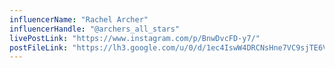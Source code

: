 ```yaml
---
influencerName: "Rachel Archer"
influencerHandle: "@archers_all_stars"
livePostLink: "https://www.instagram.com/p/BnwDvcFD-y7/"
postFileLink: "https://lh3.google.com/u/0/d/1ec4IswW4DRCNsHne7VC9sjTE6V5KyYmq"
---
```

